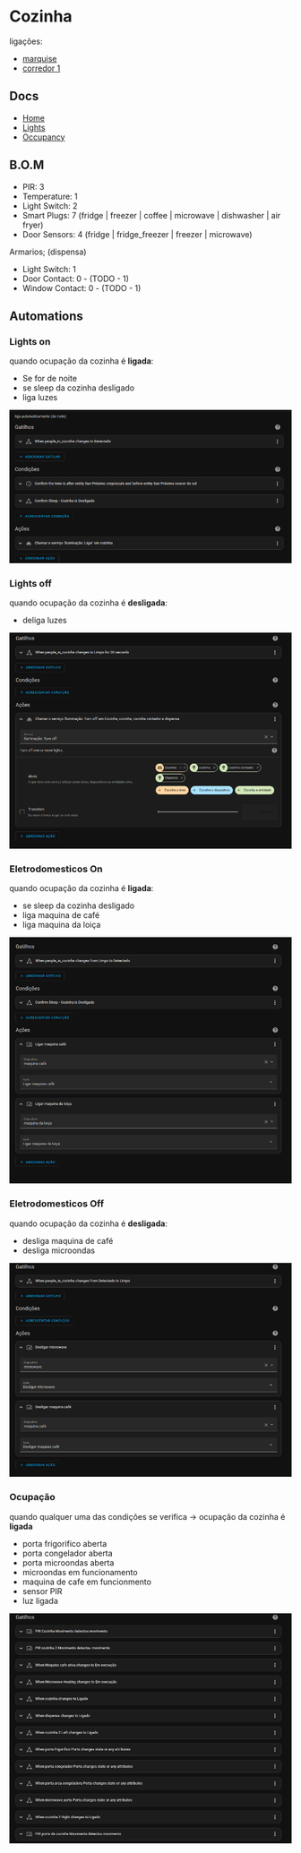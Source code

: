 # Cozinha

ligações:
- [marquise](./marquise.md)
- [corredor 1](./corredores.md)

## Docs
- [Home](./readme.md)
- [Lights](./lights.md)
- [Occupancy](./occupancy.md)

## B.O.M

- PIR: 3
- Temperature: 1
- Light Switch: 2
- Smart Plugs: 7 (fridge | freezer | coffee | microwave | dishwasher | air fryer)
- Door Sensors: 4 (fridge | fridge_freezer | freezer | microwave)

Armarios; (dispensa)
  - Light Switch: 1  
  - Door Contact: 0 - (TODO - 1)
  - Window Contact: 0 - (TODO - 1)


## Automations

### Lights on

quando ocupação da cozinha é **ligada**:
- Se for de noite
- se sleep da cozinha desligado
- liga luzes

![img_2.png](img_2.png)

### Lights off

quando ocupação da cozinha é **desligada**:
- deliga luzes

![img_3.png](img_3.png)

### Eletrodomesticos On

quando ocupação da cozinha é **ligada**:
- se sleep da cozinha desligado
- liga maquina de café
- liga maquina da loiça

![img_6.png](img_6.png)

### Eletrodomesticos Off

quando ocupação da cozinha é **desligada**:
- desliga maquina de café
- desliga microondas

![img_4.png](img_4.png)


### Ocupação

quando qualquer uma das condições se verifica -> ocupação da cozinha é **ligada**
- porta frigorifico aberta
- porta congelador aberta
- porta microondas aberta
- microondas em funcionamento
- maquina de cafe em funcionmento
- sensor PIR
- luz ligada


![img_5.png](img_5.png)